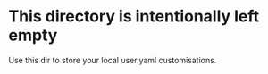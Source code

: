 # This directory is intentionally left empty

Use this dir to store your local user.yaml customisations.

